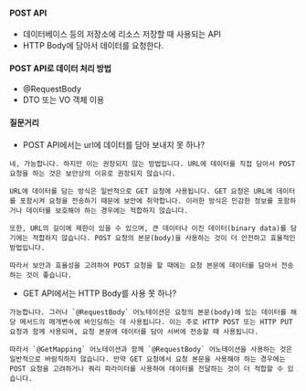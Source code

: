 #### POST API
- 데이터베이스 등의 저장소에 리소스 저장할 때 사용되는 API
- HTTP Body에 담아서 데이터를 요청한다.


#### POST API로 데이터 처리 방법
- @RequestBody
- DTO 또는 VO 객체 이용


#### 질문거리
- POST API에서는 url에 데이터를 담아 보내지 못 하나?

```
네, 가능합니다. 하지만 이는 권장되지 않는 방법입니다. URL에 데이터를 직접 담아서 POST 요청을 하는 것은 보안상의 이유로 권장되지 않습니다.

URL에 데이터를 담는 방식은 일반적으로 GET 요청에 사용됩니다. GET 요청은 URL에 데이터를 포함시켜 요청을 전송하기 때문에 보안에 취약합니다. 이러한 방식은 민감한 정보를 포함하거나 데이터를 보호해야 하는 경우에는 적합하지 않습니다.

또한, URL의 길이에 제한이 있을 수 있으며, 큰 데이터나 이진 데이터(binary data)를 담기에는 적합하지 않습니다. POST 요청의 본문(body)을 사용하는 것이 더 안전하고 효율적인 방법입니다.

따라서 보안과 효율성을 고려하여 POST 요청을 할 때에는 요청 본문에 데이터를 담아서 전송하는 것이 좋습니다.
```

- GET API에서는 HTTP Body를 사용 못 하나?

```
가능합니다. 그러나 `@RequestBody` 어노테이션은 요청의 본문(body)에 있는 데이터를 해당 메서드의 매개변수에 바인딩하는 데 사용됩니다. 이는 주로 HTTP POST 또는 HTTP PUT 요청과 함께 사용되며, 요청 본문에 데이터를 담아 서버에 전송할 때 사용됩니다.

따라서 `@GetMapping` 어노테이션과 함께 `@RequestBody` 어노테이션을 사용하는 것은 일반적으로 바람직하지 않습니다. 만약 GET 요청에서 요청 본문을 사용해야 하는 경우에는 POST 요청을 고려하거나 쿼리 파라미터를 사용하여 데이터를 전달하는 것이 더 적합할 수 있습니다.
```
